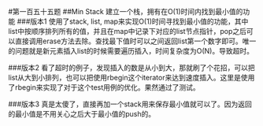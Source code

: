 #第一百五十五题
##Min Stack
建立一个栈，拥有在O(1)时间内找到最小值的功能
###版本1
使用了stack, list, map来实现O(1)时间寻找到最小值的功能，其中list中按顺序排列所有的值，并且在map中记录下对应的list节点指针，pop之后可以直接调用erase方法去除。查找最下值时可以之间返回list第一个数字即可。唯一的问题就是新元素插入list的时候需要遍历插入，时间复杂度为O(N)。导致超时。

###版本2
看了超时的例子，发现插入的数是从小到大，那就刷了个花招，可以把list从大到小排列，也可以把使用rbegin这个iterator来达到速度插入。这里是使用了rbegin来实现了对于这个test用例的优化。果然通过了测试。

###版本3
真是太傻了，直接再加一个stack用来保存最小值就可以了。因为返回的最小值是不用关心之后大于最小值的push的。